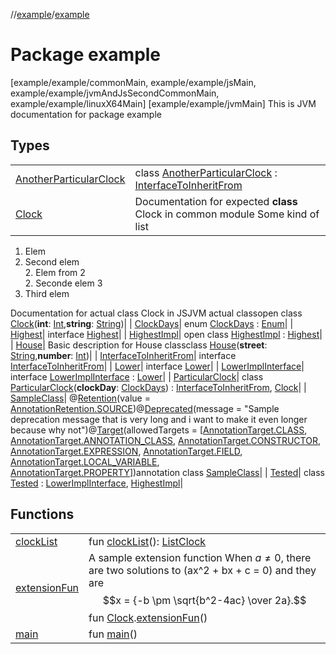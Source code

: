 //[example](../index.md)/[example](index.md)



# Package example  
 [example/example/commonMain, example/example/jsMain, example/example/jvmAndJsSecondCommonMain, example/example/linuxX64Main]  [example/example/jvmMain] This is JVM documentation for package example

## Types  


| | |
|---|---|
| [AnotherParticularClock](-another-particular-clock/index.md)| class [AnotherParticularClock](-another-particular-clock/index.md) : [InterfaceToInheritFrom](-interface-to-inherit-from.md)|
| [Clock](-clock/index.md)| Documentation for expected **class** Clock in common module Some kind of list

1. Elem  
1. Second elem  
    2. Elem from 2  
    2. Seconde elem 3  
1. Third elem  


Documentation for actual class Clock in JSJVM actual classopen class [Clock](-clock/index.md)(**int**: [Int](https://kotlinlang.org/api/latest/jvm/stdlib/kotlin/-int/index.html),**string**: [String](https://kotlinlang.org/api/latest/jvm/stdlib/kotlin/-string/index.html))|
| [ClockDays](-clock-days/index.md)| enum [ClockDays](-clock-days/index.md) : [Enum](https://kotlinlang.org/api/latest/jvm/stdlib/kotlin/-enum/index.html)|
| [Highest](-highest.md)| interface [Highest](-highest.md)|
| [HighestImpl](-highest-impl/index.md)| open class [HighestImpl](-highest-impl/index.md) : [Highest](-highest.md)|
| [House](-house/index.md)| Basic description for House classclass [House](-house/index.md)(**street**: [String](https://kotlinlang.org/api/latest/jvm/stdlib/kotlin/-string/index.html),**number**: [Int](https://kotlinlang.org/api/latest/jvm/stdlib/kotlin/-int/index.html))|
| [InterfaceToInheritFrom](-interface-to-inherit-from.md)| interface [InterfaceToInheritFrom](-interface-to-inherit-from.md)|
| [Lower](-lower.md)| interface [Lower](-lower.md)|
| [LowerImplInterface](-lower-impl-interface.md)| interface [LowerImplInterface](-lower-impl-interface.md) : [Lower](-lower.md)|
| [ParticularClock](-particular-clock/index.md)| class [ParticularClock](-particular-clock/index.md)(**clockDay**: [ClockDays](-clock-days/index.md)) : [InterfaceToInheritFrom](-interface-to-inherit-from.md), [Clock](-clock/index.md)|
| [SampleClass](-sample-class/index.md)| @[Retention](https://kotlinlang.org/api/latest/jvm/stdlib/kotlin.annotation/-retention/index.html)(value = [AnnotationRetention.SOURCE](https://kotlinlang.org/api/latest/jvm/stdlib/kotlin.annotation/-annotation-retention/-s-o-u-r-c-e/index.html))@[Deprecated](https://kotlinlang.org/api/latest/jvm/stdlib/kotlin/-deprecated/index.html)(message = "Sample deprecation message that is very long and i want to make it even longer because why not")@[Target](https://kotlinlang.org/api/latest/jvm/stdlib/kotlin.annotation/-target/index.html)(allowedTargets = [[AnnotationTarget.CLASS](https://kotlinlang.org/api/latest/jvm/stdlib/kotlin.annotation/-annotation-target/-c-l-a-s-s/index.html), [AnnotationTarget.ANNOTATION_CLASS](https://kotlinlang.org/api/latest/jvm/stdlib/kotlin.annotation/-annotation-target/-a-n-n-o-t-a-t-i-o-n_-c-l-a-s-s/index.html), [AnnotationTarget.CONSTRUCTOR](https://kotlinlang.org/api/latest/jvm/stdlib/kotlin.annotation/-annotation-target/-c-o-n-s-t-r-u-c-t-o-r/index.html), [AnnotationTarget.EXPRESSION](https://kotlinlang.org/api/latest/jvm/stdlib/kotlin.annotation/-annotation-target/-e-x-p-r-e-s-s-i-o-n/index.html), [AnnotationTarget.FIELD](https://kotlinlang.org/api/latest/jvm/stdlib/kotlin.annotation/-annotation-target/-f-i-e-l-d/index.html), [AnnotationTarget.LOCAL_VARIABLE](https://kotlinlang.org/api/latest/jvm/stdlib/kotlin.annotation/-annotation-target/-l-o-c-a-l_-v-a-r-i-a-b-l-e/index.html), [AnnotationTarget.PROPERTY](https://kotlinlang.org/api/latest/jvm/stdlib/kotlin.annotation/-annotation-target/-p-r-o-p-e-r-t-y/index.html)])annotation class [SampleClass](-sample-class/index.md)|
| [Tested](-tested/index.md)| class [Tested](-tested/index.md) : [LowerImplInterface](-lower-impl-interface.md), [HighestImpl](-highest-impl/index.md)|




## Functions  


| | |
|---|---|
| [clockList](clock-list.md)| fun [clockList](clock-list.md)(): [List](https://kotlinlang.org/api/latest/jvm/stdlib/kotlin.collections/-list/index.html)[Clock](-clock/index.md)|
| [extensionFun](extension-fun.md)| A sample extension function When $a \ne 0$, there are two solutions to \(ax^2 + bx + c = 0\) and they are $$x = {-b \pm \sqrt{b^2-4ac} \over 2a}.$$fun [Clock](-clock/index.md).[extensionFun](extension-fun.md)()|
| [main](main.md)| fun [main](main.md)()|



